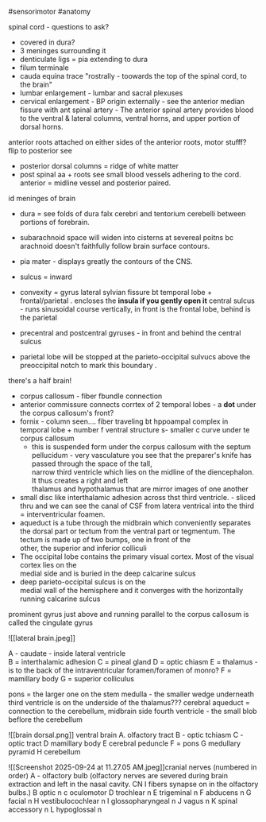 #sensorimotor #anatomy 

spinal cord - questions to ask?
- covered in dura?
- 3 meninges surrounding it
- denticulate ligs = pia extending to dura 
- filum terminale 
- cauda equina 
trace "rostrally - toowards the top of the spinal cord, to the brain" 
- lumbar enlargement - lumbar and sacral plexuses 
- cervical enlargement - BP origin 
externally - see the anterior median fissure with ant spinal artery  - The anterior spinal artery provides blood to the ventral & lateral columns, ventral horns, and upper portion of dorsal horns.

anterior roots attached on either sides of the anterior roots, motor stufff? 
flip to posterior see
- posterior dorsal columns = ridge of white matter 
- post spinal aa + roots
see small blood vessels adhering to the cord. anterior = midline vessel and posterior paired. 


id meninges of brain 
- dura = see folds of dura falx cerebri and tentorium cerebelli between portions of forebrain. 
- subarachnoid space will widen into cisterns at severeal poitns bc arachnoid doesn't faithfully follow brain surface contours. 
- pia mater - displays greatly the contours of the CNS. 
- sulcus = inward
- convexity = gyrus 
lateral sylvian fissure bt temporal lobe + frontal/parietal . encloses the **insula if you gently open it**
central sulcus - runs sinusoidal course vertically, in front is the frontal lobe, behind is the parietal 


- precentral and postcentral gyruses - in front and behind the central sulcus 
- parietal lobe will be stopped at the parieto-occipital sulvucs above the preoccipital notch to mark this boundary . 

there's a half brain! 
- corpus callosum -  fiber fbundle connection 
- anterior commissure connects corrtex of 2 temporal lobes - a **dot** under the corpus callosum's front? 
- fornix - column seen.... fiber traveling bt hppoampal complex in temporal lobe + number f ventral structure s- smaller c curve under te corpus callosum 
	- this is suspended form under the corpus callosum with the septum pellucidum - very vasculature 
you see that the preparer's knife has passed through the space of the tall,  
narrow third ventricle which lies on the midline of the diencephalon. It thus creates a right and left  
thalamus and hypothalamus that are mirror images of one another 
- small disc like interthalamic adhesion across thst third ventricle. - sliced thru and we can see the canal of CSF from latera ventrical into the third = interventricular foamen. 
- aqueduct is a tube through the midbrain which conveniently separates the dorsal part or  tectum from the ventral part or tegmentum. The tectum is made up of two bumps, one in front of the  
other, the superior and inferior colliculi
- The occipital lobe contains the primary visual cortex. Most of the visual cortex lies on the  
medial side and is buried in the deep calcarine sulcus
- deep parieto-occipital sulcus is on the  
medial wall of the hemisphere and it converges with the horizontally running calcarine sulcus

prominent gyrus just above and running parallel to the corpus callosum is called the cingulate gyrus

![[lateral brain.jpeg]]

A - caudate - inside lateral ventricle  
B = interthalamic adhesion 
C = pineal gland 
D = optic chiasm 
E = thalamus - is to the back of the intraventricular foramen/foramen of monro? 
F = mamillary body 
G = superior colliculus 

pons = the larger one on the stem
medulla - the smaller wedge underneath 
third ventricle is on the underside of the thalamus???
cerebral aqueduct = connection to the cerebellum, midbrain side
fourth ventricle - the small blob beflore the cerebellum 

![[brain dorsal.png]]
ventral brain
A. olfactory tract
B - optic tchiasm 
C - optic tract
D mamillary body 
E cerebral peduncle 
F = pons
G medullary pyramid
H cerebellum 


![[Screenshot 2025-09-24 at 11.27.05 AM.jpeg]]cranial nerves (numbered in order)
A - olfactory bulb (olfactory nerves are severed during brain extraction and left in the nasal cavity. CN I fibers synapse on in the olfactory bulbs.)
B optic n 
c oculomotor 
D trochlear n 
E trigeminal n 
F abducens n 
G facial n 
H vestibulocochlear n 
I glossopharyngeal n 
J vagus n 
K spinal accessory n 
L hypoglossal n 